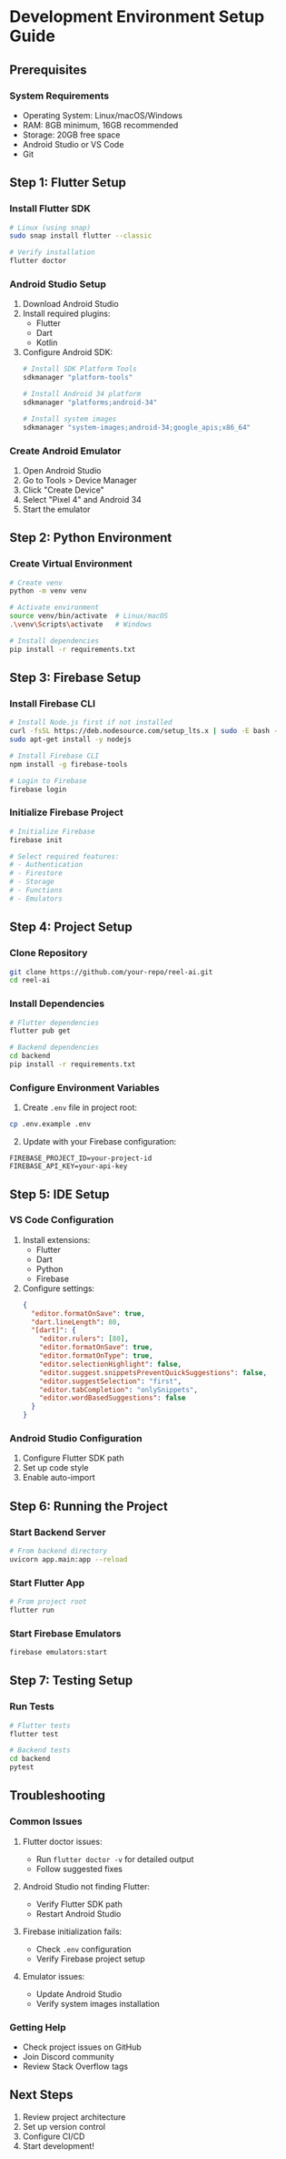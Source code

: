 # Development Environment Setup Guide

## Prerequisites

### System Requirements
- Operating System: Linux/macOS/Windows
- RAM: 8GB minimum, 16GB recommended
- Storage: 20GB free space
- Android Studio or VS Code
- Git

## Step 1: Flutter Setup

### Install Flutter SDK
```bash
# Linux (using snap)
sudo snap install flutter --classic

# Verify installation
flutter doctor
```

### Android Studio Setup
1. Download Android Studio
2. Install required plugins:
   - Flutter
   - Dart
   - Kotlin
3. Configure Android SDK:
   ```bash
   # Install SDK Platform Tools
   sdkmanager "platform-tools"
   
   # Install Android 34 platform
   sdkmanager "platforms;android-34"
   
   # Install system images
   sdkmanager "system-images;android-34;google_apis;x86_64"
   ```

### Create Android Emulator
1. Open Android Studio
2. Go to Tools > Device Manager
3. Click "Create Device"
4. Select "Pixel 4" and Android 34
5. Start the emulator

## Step 2: Python Environment

### Create Virtual Environment
```bash
# Create venv
python -m venv venv

# Activate environment
source venv/bin/activate  # Linux/macOS
.\venv\Scripts\activate   # Windows

# Install dependencies
pip install -r requirements.txt
```

## Step 3: Firebase Setup

### Install Firebase CLI
```bash
# Install Node.js first if not installed
curl -fsSL https://deb.nodesource.com/setup_lts.x | sudo -E bash -
sudo apt-get install -y nodejs

# Install Firebase CLI
npm install -g firebase-tools

# Login to Firebase
firebase login
```

### Initialize Firebase Project
```bash
# Initialize Firebase
firebase init

# Select required features:
# - Authentication
# - Firestore
# - Storage
# - Functions
# - Emulators
```

## Step 4: Project Setup

### Clone Repository
```bash
git clone https://github.com/your-repo/reel-ai.git
cd reel-ai
```

### Install Dependencies
```bash
# Flutter dependencies
flutter pub get

# Backend dependencies
cd backend
pip install -r requirements.txt
```

### Configure Environment Variables
1. Create `.env` file in project root:
```bash
cp .env.example .env
```

2. Update with your Firebase configuration:
```
FIREBASE_PROJECT_ID=your-project-id
FIREBASE_API_KEY=your-api-key
```

## Step 5: IDE Setup

### VS Code Configuration
1. Install extensions:
   - Flutter
   - Dart
   - Python
   - Firebase
2. Configure settings:
   ```json
   {
     "editor.formatOnSave": true,
     "dart.lineLength": 80,
     "[dart]": {
       "editor.rulers": [80],
       "editor.formatOnSave": true,
       "editor.formatOnType": true,
       "editor.selectionHighlight": false,
       "editor.suggest.snippetsPreventQuickSuggestions": false,
       "editor.suggestSelection": "first",
       "editor.tabCompletion": "onlySnippets",
       "editor.wordBasedSuggestions": false
     }
   }
   ```

### Android Studio Configuration
1. Configure Flutter SDK path
2. Set up code style
3. Enable auto-import

## Step 6: Running the Project

### Start Backend Server
```bash
# From backend directory
uvicorn app.main:app --reload
```

### Start Flutter App
```bash
# From project root
flutter run
```

### Start Firebase Emulators
```bash
firebase emulators:start
```

## Step 7: Testing Setup

### Run Tests
```bash
# Flutter tests
flutter test

# Backend tests
cd backend
pytest
```

## Troubleshooting

### Common Issues
1. Flutter doctor issues:
   - Run `flutter doctor -v` for detailed output
   - Follow suggested fixes

2. Android Studio not finding Flutter:
   - Verify Flutter SDK path
   - Restart Android Studio

3. Firebase initialization fails:
   - Check `.env` configuration
   - Verify Firebase project setup

4. Emulator issues:
   - Update Android Studio
   - Verify system images installation

### Getting Help
- Check project issues on GitHub
- Join Discord community
- Review Stack Overflow tags

## Next Steps
1. Review project architecture
2. Set up version control
3. Configure CI/CD
4. Start development! 